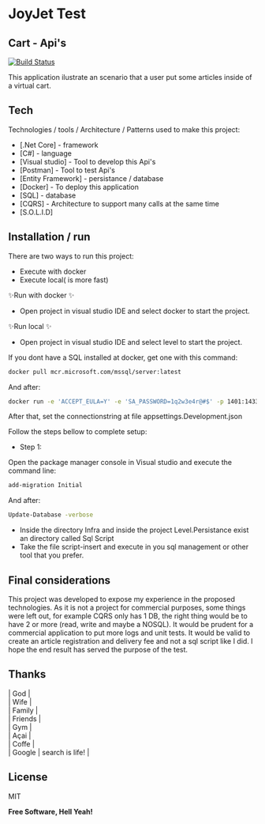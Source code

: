 # JoyJet Test
## Cart - Api's

[![Build Status](https://travis-ci.org/joemccann/dillinger.svg?branch=master)](https://travis-ci.org/joemccann/dillinger)

This application ilustrate an scenario that a user put some articles
inside of a virtual cart.

## Tech

Technologies / tools / Architecture / Patterns used to make this project:

- [.Net Core] - framework
- [C#] - language
- [Visual studio] - Tool to develop this Api's
- [Postman] - Tool to test Api's
- [Entity Framework] - persistance / database
- [Docker] - To deploy this application
- [SQL] - database
- [CQRS] - Architecture to support many calls at the same time
- [S.O.L.I.D]

## Installation / run

There are two ways to run this project:
- Execute with docker
- Execute local( is more fast)

 ✨Run with docker ✨
- Open project in visual studio IDE and select docker to start the project.

✨Run local ✨
- Open project in visual studio IDE and select level to start the project.

If you dont have a SQL installed at docker, get one with this command:
```sh
docker pull mcr.microsoft.com/mssql/server:latest
```

And after:
```sh
docker run -e 'ACCEPT_EULA=Y' -e 'SA_PASSWORD=1q2w3e4r@#$' -p 1401:1433 -d --name=SQLSERVER mcr.microsoft.com/mssql/server:latest
```

After that, set the connectionstring at file appsettings.Development.json

Follow the steps bellow to complete setup:

- Step 1:

 Open the package manager console in Visual studio and execute the command line:
 ```sh
add-migration Initial
```

And after:
```sh
Update-Database -verbose
```

- Inside the directory Infra and inside the project Level.Persistance exist an directory called Sql Script
- Take the file script-insert and execute in you sql management or other tool that you prefer.


## Final considerations

This project was developed to expose my experience in the proposed technologies. As it is not a project for commercial purposes, some things were left out, for example CQRS only has 1 DB, the right thing would be to have 2 or more (read, write and maybe a NOSQL).
It would be prudent for a commercial application to put more logs and unit tests. It would be valid to create an article registration and delivery fee and not a sql script like I did.
I hope the end result has served the purpose of the test.



## Thanks

| God |  
| Wife |  
| Family |  
| Friends |  
| Gym |  
| Açai |  
| Coffe |  
| Google | search is life! |


## License

MIT

**Free Software, Hell Yeah!**

